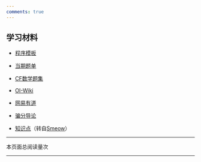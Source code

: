 ```yaml
---
comments: true
---
```


## 学习材料

* [程序模板](https://www.luogu.com.cn/paste/0ish66ty)

* [当期题单](https://www.luogu.com.cn/training/389504)

* [CF数学题集](https://www.luogu.com.cn/training/365593)

* [OI-Wiki](https://oi-wiki.org)

* [网易有道](https://oj.youdao.com/)

* [骗分导论](https://www.luogu.com.cn/blog/Misaka-Mikoto/AK-IOI)

* [知识点](https://i.loli.net/2020/12/03/ADtSB73GHdbJKkT.png)（转自[Smeow](https://www.luogu.com.cn/user/43975)）

------------

<span id="busuanzi_container_page_pv">本页面总阅读量<span id="busuanzi_value_page_pv"></span>次</span>

------------